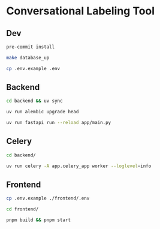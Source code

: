 # Conversational Labeling Tool

## Dev

```bash
pre-commit install

make database_up

cp .env.example .env
```

## Backend

```bash
cd backend && uv sync

uv run alembic upgrade head

uv run fastapi run --reload app/main.py
```

## Celery

```bash
cd backend/

uv run celery -A app.celery_app worker --loglevel=info
```

## Frontend

```bash
cp .env.example ./frontend/.env

cd frontend/

pnpm build && pnpm start
```
